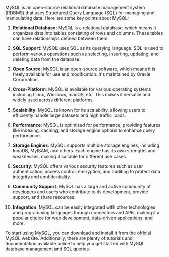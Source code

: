 MySQL is an open-source relational database management system (RDBMS) that uses Structured Query Language (SQL) for managing and manipulating data. Here are some key points about MySQL:

1. **Relational Database**: MySQL is a relational database, which means it organizes data into tables consisting of rows and columns. These tables can have relationships defined between them.

2. **SQL Support**: MySQL uses SQL as its querying language. SQL is used to perform various operations such as selecting, inserting, updating, and deleting data from the database.

3. **Open Source**: MySQL is an open-source software, which means it is freely available for use and modification. It's maintained by Oracle Corporation.

4. **Cross-Platform**: MySQL is available for various operating systems including Linux, Windows, macOS, etc. This makes it versatile and widely used across different platforms.

5. **Scalability**: MySQL is known for its scalability, allowing users to efficiently handle large datasets and high traffic loads.

6. **Performance**: MySQL is optimized for performance, providing features like indexing, caching, and storage engine options to enhance query performance.

7. **Storage Engines**: MySQL supports multiple storage engines, including InnoDB, MyISAM, and others. Each engine has its own strengths and weaknesses, making it suitable for different use cases.

8. **Security**: MySQL offers various security features such as user authentication, access control, encryption, and auditing to protect data integrity and confidentiality.

9. **Community Support**: MySQL has a large and active community of developers and users who contribute to its development, provide support, and share resources.

10. **Integration**: MySQL can be easily integrated with other technologies and programming languages through connectors and APIs, making it a popular choice for web development, data-driven applications, and more.

To start using MySQL, you can download and install it from the official MySQL website. Additionally, there are plenty of tutorials and documentation available online to help you get started with MySQL database management and SQL queries.